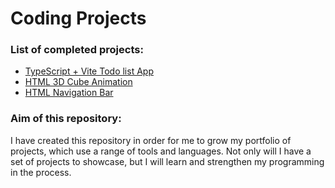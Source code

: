 # Coding Projects

### List of completed projects:
- [TypeScript + Vite Todo list App](./TS-Todo-App/)
- [HTML 3D Cube Animation](./HTML-3D-Cube/)
- [HTML Navigation Bar](./HTML-Navbar/)

### Aim of this repository:
I have created this repository in order for me to grow my portfolio of projects, which use a range of tools and languages. Not only will I have a set of projects to showcase, but I will learn and strengthen my programming in the process. 